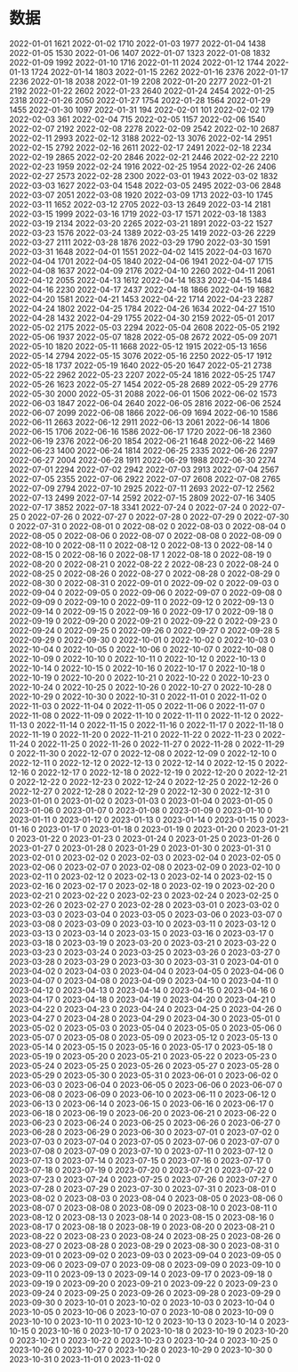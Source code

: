 # 数据
2022-01-01 1621
2022-01-02 1710
2022-01-03 1977
2022-01-04 1438
2022-01-05 1530
2022-01-06 1407
2022-01-07 1323
2022-01-08 1832
2022-01-09 1992
2022-01-10 1716
2022-01-11 2024
2022-01-12 1744
2022-01-13 1724
2022-01-14 1803
2022-01-15 2262
2022-01-16 2376
2022-01-17 2236
2022-01-18 2038
2022-01-19 2208
2022-01-20 2277
2022-01-21 2192
2022-01-22 2602
2022-01-23 2640
2022-01-24 2454
2022-01-25 2318
2022-01-26 2050
2022-01-27 1754
2022-01-28 1564
2022-01-29 1455
2022-01-30 1097
2022-01-31 194
2022-02-01 101
2022-02-02 179
2022-02-03 361
2022-02-04 715
2022-02-05 1157
2022-02-06 1540
2022-02-07 2192
2022-02-08 2278
2022-02-09 2542
2022-02-10 2687
2022-02-11 2993
2022-02-12 3188
2022-02-13 3076
2022-02-14 2951
2022-02-15 2792
2022-02-16 2611
2022-02-17 2491
2022-02-18 2234
2022-02-19 2865
2022-02-20 2846
2022-02-21 2446
2022-02-22 2210
2022-02-23 1959
2022-02-24 1916
2022-02-25 1954
2022-02-26 2406
2022-02-27 2573
2022-02-28 2300
2022-03-01 1943
2022-03-02 1832
2022-03-03 1627
2022-03-04 1548
2022-03-05 2495
2022-03-06 2848
2022-03-07 2051
2022-03-08 1920
2022-03-09 1713
2022-03-10 1745
2022-03-11 1652
2022-03-12 2705
2022-03-13 2649
2022-03-14 2181
2022-03-15 1999
2022-03-16 1719
2022-03-17 1571
2022-03-18 1383
2022-03-19 2134
2022-03-20 2265
2022-03-21 1891
2022-03-22 1527
2022-03-23 1576
2022-03-24 1389
2022-03-25 1419
2022-03-26 2229
2022-03-27 2111
2022-03-28 1876
2022-03-29 1790
2022-03-30 1591
2022-03-31 1648
2022-04-01 1551
2022-04-02 1415
2022-04-03 1670
2022-04-04 1701
2022-04-05 1840
2022-04-06 1941
2022-04-07 1715
2022-04-08 1637
2022-04-09 2176
2022-04-10 2260
2022-04-11 2061
2022-04-12 2055
2022-04-13 1612
2022-04-14 1633
2022-04-15 1484
2022-04-16 2230
2022-04-17 2437
2022-04-18 1866
2022-04-19 1682
2022-04-20 1581
2022-04-21 1453
2022-04-22 1714
2022-04-23 2287
2022-04-24 1802
2022-04-25 1784
2022-04-26 1634
2022-04-27 1510
2022-04-28 1432
2022-04-29 1755
2022-04-30 2159
2022-05-01 2017
2022-05-02 2175
2022-05-03 2294
2022-05-04 2608
2022-05-05 2192
2022-05-06 1937
2022-05-07 1828
2022-05-08 2672
2022-05-09 2071
2022-05-10 1820
2022-05-11 1668
2022-05-12 1915
2022-05-13 1656
2022-05-14 2794
2022-05-15 3076
2022-05-16 2250
2022-05-17 1912
2022-05-18 1737
2022-05-19 1640
2022-05-20 1647
2022-05-21 2738
2022-05-22 2962
2022-05-23 2207
2022-05-24 1816
2022-05-25 1747
2022-05-26 1623
2022-05-27 1454
2022-05-28 2689
2022-05-29 2776
2022-05-30 2000
2022-05-31 2088
2022-06-01 1506
2022-06-02 1573
2022-06-03 1847
2022-06-04 2640
2022-06-05 2816
2022-06-06 2524
2022-06-07 2099
2022-06-08 1866
2022-06-09 1694
2022-06-10 1586
2022-06-11 2663
2022-06-12 2911
2022-06-13 2061
2022-06-14 1806
2022-06-15 1706
2022-06-16 1586
2022-06-17 1720
2022-06-18 2360
2022-06-19 2376
2022-06-20 1854
2022-06-21 1648
2022-06-22 1469
2022-06-23 1400
2022-06-24 1814
2022-06-25 2335
2022-06-26 2297
2022-06-27 2004
2022-06-28 1911
2022-06-29 1988
2022-06-30 2274
2022-07-01 2294
2022-07-02 2942
2022-07-03 2913
2022-07-04 2567
2022-07-05 2355
2022-07-06 2922
2022-07-07 2608
2022-07-08 2765
2022-07-09 2794
2022-07-10 2925
2022-07-11 2693
2022-07-12 2562
2022-07-13 2499
2022-07-14 2592
2022-07-15 2809
2022-07-16 3405
2022-07-17 3852
2022-07-18 3341
2022-07-24 0
2022-07-24 0
2022-07-25 0
2022-07-26 0
2022-07-27 0
2022-07-28 0
2022-07-29 0
2022-07-30 0
2022-07-31 0
2022-08-01 0
2022-08-02 0
2022-08-03 0
2022-08-04 0
2022-08-05 0
2022-08-06 0
2022-08-07 0
2022-08-08 0
2022-08-09 0
2022-08-10 0
2022-08-11 0
2022-08-12 0
2022-08-13 0
2022-08-14 0
2022-08-15 0
2022-08-16 0
2022-08-17 1
2022-08-18 0
2022-08-19 0
2022-08-20 0
2022-08-21 0
2022-08-22 2
2022-08-23 0
2022-08-24 0
2022-08-25 0
2022-08-26 0
2022-08-27 0
2022-08-28 0
2022-08-29 0
2022-08-30 0
2022-08-31 0
2022-09-01 0
2022-09-02 0
2022-09-03 0
2022-09-04 0
2022-09-05 0
2022-09-06 0
2022-09-07 0
2022-09-08 0
2022-09-09 0
2022-09-10 0
2022-09-11 0
2022-09-12 0
2022-09-13 0
2022-09-14 0
2022-09-15 0
2022-09-16 0
2022-09-17 0
2022-09-18 0
2022-09-19 0
2022-09-20 0
2022-09-21 0
2022-09-22 0
2022-09-23 0
2022-09-24 0
2022-09-25 0
2022-09-26 0
2022-09-27 0
2022-09-28 5
2022-09-29 0
2022-09-30 0
2022-10-01 0
2022-10-02 0
2022-10-03 0
2022-10-04 0
2022-10-05 0
2022-10-06 0
2022-10-07 0
2022-10-08 0
2022-10-09 0
2022-10-10 0
2022-10-11 0
2022-10-12 0
2022-10-13 0
2022-10-14 0
2022-10-15 0
2022-10-16 0
2022-10-17 0
2022-10-18 0
2022-10-19 0
2022-10-20 0
2022-10-21 0
2022-10-22 0
2022-10-23 0
2022-10-24 0
2022-10-25 0
2022-10-26 0
2022-10-27 0
2022-10-28 0
2022-10-29 0
2022-10-30 0
2022-10-31 0
2022-11-01 0
2022-11-02 0
2022-11-03 0
2022-11-04 0
2022-11-05 0
2022-11-06 0
2022-11-07 0
2022-11-08 0
2022-11-09 0
2022-11-10 0
2022-11-11 0
2022-11-12 0
2022-11-13 0
2022-11-14 0
2022-11-15 0
2022-11-16 0
2022-11-17 0
2022-11-18 0
2022-11-19 0
2022-11-20 0
2022-11-21 0
2022-11-22 0
2022-11-23 0
2022-11-24 0
2022-11-25 0
2022-11-26 0
2022-11-27 0
2022-11-28 0
2022-11-29 0
2022-11-30 0
2022-12-07 0
2022-12-08 0
2022-12-09 0
2022-12-10 0
2022-12-11 0
2022-12-12 0
2022-12-13 0
2022-12-14 0
2022-12-15 0
2022-12-16 0
2022-12-17 0
2022-12-18 0
2022-12-19 0
2022-12-20 0
2022-12-21 0
2022-12-22 0
2022-12-23 0
2022-12-24 0
2022-12-25 0
2022-12-26 0
2022-12-27 0
2022-12-28 0
2022-12-29 0
2022-12-30 0
2022-12-31 0
2023-01-01 0
2023-01-02 0
2023-01-03 0
2023-01-04 0
2023-01-05 0
2023-01-06 0
2023-01-07 0
2023-01-08 0
2023-01-09 0
2023-01-10 0
2023-01-11 0
2023-01-12 0
2023-01-13 0
2023-01-14 0
2023-01-15 0
2023-01-16 0
2023-01-17 0
2023-01-18 0
2023-01-19 0
2023-01-20 0
2023-01-21 0
2023-01-22 0
2023-01-23 0
2023-01-24 0
2023-01-25 0
2023-01-26 0
2023-01-27 0
2023-01-28 0
2023-01-29 0
2023-01-30 0
2023-01-31 0
2023-02-01 0
2023-02-02 0
2023-02-03 0
2023-02-04 0
2023-02-05 0
2023-02-06 0
2023-02-07 0
2023-02-08 0
2023-02-09 0
2023-02-10 0
2023-02-11 0
2023-02-12 0
2023-02-13 0
2023-02-14 0
2023-02-15 0
2023-02-16 0
2023-02-17 0
2023-02-18 0
2023-02-19 0
2023-02-20 0
2023-02-21 0
2023-02-22 0
2023-02-23 0
2023-02-24 0
2023-02-25 0
2023-02-26 0
2023-02-27 0
2023-02-28 0
2023-03-01 0
2023-03-02 0
2023-03-03 0
2023-03-04 0
2023-03-05 0
2023-03-06 0
2023-03-07 0
2023-03-08 0
2023-03-09 0
2023-03-10 0
2023-03-11 0
2023-03-12 0
2023-03-13 0
2023-03-14 0
2023-03-15 0
2023-03-16 0
2023-03-17 0
2023-03-18 0
2023-03-19 0
2023-03-20 0
2023-03-21 0
2023-03-22 0
2023-03-23 0
2023-03-24 0
2023-03-25 0
2023-03-26 0
2023-03-27 0
2023-03-28 0
2023-03-29 0
2023-03-30 0
2023-03-31 0
2023-04-01 0
2023-04-02 0
2023-04-03 0
2023-04-04 0
2023-04-05 0
2023-04-06 0
2023-04-07 0
2023-04-08 0
2023-04-09 0
2023-04-10 0
2023-04-11 0
2023-04-12 0
2023-04-13 0
2023-04-14 0
2023-04-15 0
2023-04-16 0
2023-04-17 0
2023-04-18 0
2023-04-19 0
2023-04-20 0
2023-04-21 0
2023-04-22 0
2023-04-23 0
2023-04-24 0
2023-04-25 0
2023-04-26 0
2023-04-27 0
2023-04-28 0
2023-04-29 0
2023-04-30 0
2023-05-01 0
2023-05-02 0
2023-05-03 0
2023-05-04 0
2023-05-05 0
2023-05-06 0
2023-05-07 0
2023-05-08 0
2023-05-09 0
2023-05-12 0
2023-05-13 0
2023-05-14 0
2023-05-15 0
2023-05-16 0
2023-05-17 0
2023-05-18 0
2023-05-19 0
2023-05-20 0
2023-05-21 0
2023-05-22 0
2023-05-23 0
2023-05-24 0
2023-05-25 0
2023-05-26 0
2023-05-27 0
2023-05-28 0
2023-05-29 0
2023-05-30 0
2023-05-31 0
2023-06-01 0
2023-06-02 0
2023-06-03 0
2023-06-04 0
2023-06-05 0
2023-06-06 0
2023-06-07 0
2023-06-08 0
2023-06-09 0
2023-06-10 0
2023-06-11 0
2023-06-12 0
2023-06-13 0
2023-06-14 0
2023-06-15 0
2023-06-16 0
2023-06-17 0
2023-06-18 0
2023-06-19 0
2023-06-20 0
2023-06-21 0
2023-06-22 0
2023-06-23 0
2023-06-24 0
2023-06-25 0
2023-06-26 0
2023-06-27 0
2023-06-28 0
2023-06-29 0
2023-06-30 0
2023-07-01 0
2023-07-02 0
2023-07-03 0
2023-07-04 0
2023-07-05 0
2023-07-06 0
2023-07-07 0
2023-07-08 0
2023-07-09 0
2023-07-10 0
2023-07-11 0
2023-07-12 0
2023-07-13 0
2023-07-14 0
2023-07-15 0
2023-07-16 0
2023-07-17 0
2023-07-18 0
2023-07-19 0
2023-07-20 0
2023-07-21 0
2023-07-22 0
2023-07-23 0
2023-07-24 0
2023-07-25 0
2023-07-26 0
2023-07-27 0
2023-07-28 0
2023-07-29 0
2023-07-30 0
2023-07-31 0
2023-08-01 0
2023-08-02 0
2023-08-03 0
2023-08-04 0
2023-08-05 0
2023-08-06 0
2023-08-07 0
2023-08-08 0
2023-08-09 0
2023-08-10 0
2023-08-11 0
2023-08-12 0
2023-08-13 0
2023-08-14 0
2023-08-15 0
2023-08-16 0
2023-08-17 0
2023-08-18 0
2023-08-19 0
2023-08-20 0
2023-08-21 0
2023-08-22 0
2023-08-23 0
2023-08-24 0
2023-08-25 0
2023-08-26 0
2023-08-27 0
2023-08-28 0
2023-08-29 0
2023-08-30 0
2023-08-31 0
2023-09-01 0
2023-09-02 0
2023-09-03 0
2023-09-04 0
2023-09-05 0
2023-09-06 0
2023-09-07 0
2023-09-08 0
2023-09-09 0
2023-09-10 0
2023-09-11 0
2023-09-13 0
2023-09-14 0
2023-09-17 0
2023-09-18 0
2023-09-19 0
2023-09-20 0
2023-09-21 0
2023-09-22 0
2023-09-23 0
2023-09-24 0
2023-09-25 0
2023-09-26 0
2023-09-28 0
2023-09-29 0
2023-09-30 0
2023-10-01 0
2023-10-02 0
2023-10-03 0
2023-10-04 0
2023-10-05 0
2023-10-06 0
2023-10-07 0
2023-10-08 0
2023-10-09 0
2023-10-10 0
2023-10-11 0
2023-10-12 0
2023-10-13 0
2023-10-14 0
2023-10-15 0
2023-10-16 0
2023-10-17 0
2023-10-18 0
2023-10-19 0
2023-10-20 0
2023-10-21 0
2023-10-22 0
2023-10-23 0
2023-10-24 0
2023-10-25 0
2023-10-26 0
2023-10-27 0
2023-10-28 0
2023-10-29 0
2023-10-30 0
2023-10-31 0
2023-11-01 0
2023-11-02 0
